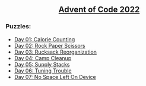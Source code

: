 <h2 align="center">
    <strong><a href="https://adventofcode.com/2022">Advent of Code 2022</a></strong>
</h2>

### Puzzles:

- [Day 01: Calorie Counting](./puzzles/day01/)
- [Day 02: Rock Paper Scissors](./puzzles/day02/)
- [Day 03: Rucksack Reorganization](./puzzles/day03/)
- [Day 04: Camp Cleanup](./puzzles/day04/)
- [Day 05: Supply Stacks](./puzzles/day05/)
- [Day 06: Tuning Trouble](./puzzles/day06/)
- [Day 07: No Space Left On Device](./puzzles/day07/)